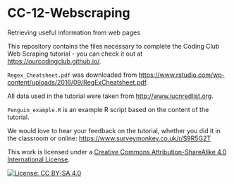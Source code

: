 # CC-12-Webscraping
Retrieving useful information from web pages

This repository contains the files necessary to complete the Coding Club Web Scraping tutorial - you can check it out at https://ourcodingclub.github.io/.

`Regex_Cheatsheet.pdf` was downloaded from https://www.rstudio.com/wp-content/uploads/2016/09/RegExCheatsheet.pdf. 

All data used in the tutorial were taken from http://www.iucnredlist.org.

`Penguin_example.R` is an example R script based on the content of the tutorial.

We would love to hear your feedback on the tutorial, whether you did it in the classroom or online: https://www.surveymonkey.co.uk/r/S9R5G2T

This work is licensed under a [Creative Commons Attribution-ShareAlike 4.0 International License](https://creativecommons.org/licenses/by-sa/4.0/).

[![License: CC BY-SA 4.0](https://licensebuttons.net/l/by-sa/4.0/80x15.png)](https://creativecommons.org/licenses/by-sa/4.0/)
